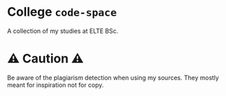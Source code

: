 # College `code-space`

A collection of my studies at ELTE BSc. 

# ⚠️  Caution ⚠️

Be aware of the plagiarism detection when using my sources. They mostly meant for inspiration not for copy. 
